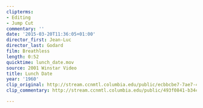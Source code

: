 ```yaml
---
clipterms:
- Editing
- Jump Cut
commentary: ''
date: '2015-03-20T11:36:05+01:00'
director_first: Jean-Luc
director_last: Godard
film: Breathless
length: 0:52
quicktime: lunch_date.mov
source: 2001 Winstar Video
title: Lunch Date
year: '1960'
clip_original: http://stream.ccnmtl.columbia.edu/public/ecbbcbe7-7ae7-42d2-898e-5e219e916ddd-005_breathless_FLG-mp4-aac-480w-850kbps-ffmpeg.mp4
clip_commentary: http://stream.ccnmtl.columbia.edu/public/493f0841-b34c-4384-9782-48bdbbd655b2_480-005_breathless_commentary_FLG_et.mp4

---
```

